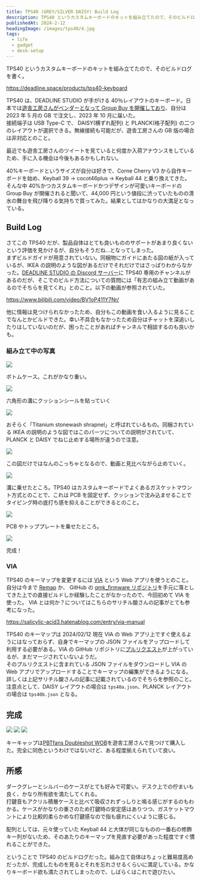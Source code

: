 ```yaml
---
title: TPS40 (GREY/SILVER DAISY) Build Log
description: TPS40 というカスタムキーボードのキットを組み立てたので、そのビルドログ。
publishedAt: 2024-2-12
headingImage: /images/tps40/4.jpg
tags:
  - life
  - gadget
  - desk-setup
---
```


TPS40 というカスタムキーボードのキットを組み立てたので、そのビルドログを書く。

https://deadline.space/products/tps40-keyboard

TPS40 は、DEADLINE STUDIO が手がける 40％レイアウトのキーボード。日本では[遊舎工房さんがベンダーとなって Group Buy を開催しており](https://shop.yushakobo.jp/products/7556)、自分は 2023 年 5 月の GB で注文し、2023 年 10 月に届いた。  
接続端子は USB Type-C で、 DAISY(横ずれ配列) と PLANCK(格子配列) の二つのレイアウトが選択できる。無線接続も可能だが、遊舎工房さんの GB 版の場合は非対応とのこと。

最近でも遊舎工房さんのツイートを見ていると何度か入荷アナウンスをしているため、手に入る機会は今後もあるかもしれない。

40%キーボードというサイズが自分は好きで、Corne Cherry V3 から自作キーボードを始め、Keyball 39 → cocot46plus → Keyball 44 と乗り換えてきた。そんな中 40%かつカスタムキーボードかつデザインが可愛いキーボードの Group Buy が開催されると聞いて、44,000 円という値段に渋っていたものの清水の舞台を飛び降りる気持ちで買ってみた。結果としてはかなりの大満足となっている。

## Build Log

さてこの TPS40 だが、製品自体はとても良いもののサポートがあまり良くないという評価を見かけるが、自分もそうだね...となってしまった。  
まずビルドガイドが用意されていない。同梱物にガイドにあたる図の紙が入っているが、IKEA の説明のような図があるだけでそれだけではさっぱりわからなかった。[DEADLINE STUDIO の Discord サーバー](https://discord.com/channels/958628217730777088/997468609062383716)に TPS40 専用のチャンネルがあるのだが、そこでのビルド方法についての質問には「有志の組み立て動画があるのでそちらを見てくれ」とのこと。以下の動画が参照されていた。

https://www.bilibili.com/video/BV1oP411Y7Nr/

他に情報は見つけられなかったため、自分もこの動画を食い入るように見ることでなんとかビルドできた。幸い不具合もなかったため自分はチャットを深追いしたりはしていないのだが、困ったことがあればチャンネルで相談するのも良いかも。

### 組み立て中の写真

![](/images/tps40/6.jpg)

ボトムケース。これがかなり重い。

![](/images/tps40/7.jpg)

六角形の溝にクッションシールを貼っていく

![](/images/tps40/8.jpg)

おそらく「Titanium stonewash shrapnel」と呼ばれているもの。同梱されている IKEA の説明のような図ではこのパーツについての説明がされていて、PLANCK と DAISY でねじ止めする場所が違うので注意。

![](/images/tps40/11.jpg)

この図だけではなんのこっちゃとなるので、動画と見比べながら止めていく。

![](/images/tps40/9.jpg)

溝に乗せたところ。TPS40 はカスタムキーボードでよくあるガスケットマウント方式とのことで、これは PCB を固定せず、クッションで沈み込ませることでタイピング時の底打ち感を抑えることができるとのこと。

![](/images/tps40/10.jpg)

PCB やトッププレートを乗せたところ。

![](/images/tps40/5.jpg)

完成！

### VIA

TPS40 のキーマップを変更するには [VIA](https://usevia.app) という Web アプリを使うとのこと。 自分は今まで [Remap](https://remap-keys.app/) か、 GitHub の [qmk_firmware リポジトリ](https://github.com/qmk/qmk_firmware)を手元に落としてきた上での直接ビルドしか経験したことがなかったので、今回初めて VIA を使った。 VIA とは何か？についてはこちらのサリチル酸さんの記事がとても参考になった。

https://salicylic-acid3.hatenablog.com/entry/via-manual

TPS40 のキーマップは 2024/02/12 現在 VIA の Web アプリ上ですぐ使えるようにはなっておらず、自身でキーマップの JSON ファイルをアップロードして利用する必要がある。VIA の GitHub リポジトリに[プルリクエスト](https://github.com/the-via/keyboards/pull/1953)が上がっているが、まだマージされていないようだ。  
そのプルリクエストに含まれている JSON ファイルをダウンロードし VIA の Web アプリでアップロードすることでキーマップの編集ができるようになる。詳しくは上記サリチル酸さんの記事に記載されているのでそちらを参照のこと。  
注意点として、DAISY レイアウトの場合は `tps40a.json`、PLANCK レイアウトの場合は `tps40b.json` となる。

## 完成

![](/images/tps40/2.jpg)
![](/images/tps40/3.jpg)
![](/images/tps40/1.jpg)

キーキャップは[PBTfans Doubleshot WOB](https://shop.yushakobo.jp/products/6349)を遊舎工房さんで見つけて購入した。完全に同色というわけではないけど、ある程度揃えられていて良い。

## 所感

ダークグレーとシルバーのケースがとても好みで可愛い。デスク上での佇まいも良く、かなり所有欲を満たしてくれる。  
打鍵音もアクリル積層ケースと比べて吸収されずっしりと鳴る感じがするのもわかる。ケースがかなりの重さのため打鍵時の安定感はありつつ、ガスケットマウントにより比較的柔らかめな打鍵感なので指も疲れにくいように感じる。

配列としては、元々使っていた Keyball 44 と大体が同じなものの一番右の修飾キー列がないため、そのあたりのキーマップを見直す必要があった程度ですぐ慣れることができた。

ということで TPS40 のビルドログだった。組み立て自体はちょっと難易度高めだったが、完成したものを見るとそれを忘れさせるくらいに満足している。かなりキーボード欲も満たされてしまったので、しばらくはこれで遊びたい。
